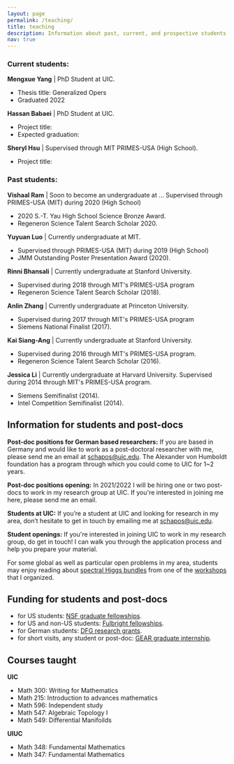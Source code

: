 ```yaml
---
layout: page
permalink: /teaching/
title: teaching
description: Information about past, current, and prospective students.
nav: true
---
```


<h3>Current students:</h3>

<b>Mengxue Yang</b> | PhD Student at UIC.
- Thesis title: Generalized Opers
- Graduated 2022

<b>Hassan Babaei</b> | PhD Student at UIC. 
- Project title: 
- Expected graduation: 

<b>Sheryl Hsu</b> | Supervised through MIT PRIMES-USA (High School).
- Project title:

<h3>Past students:</h3>

<b>Vishaal Ram</b> |  Soon to become an undergraduate at ...
Supervised through PRIMES-USA (MIT) during 2020 (High School)
- 2020 S.-T. Yau High School Science Bronze Award.
- Regeneron Science Talent Search Scholar 2020.

<b>Yuyuan Luo</b> |   Currently undergraduate at MIT.
- Supervised through PRIMES-USA (MIT) during 2019 (High School)
- JMM Outstanding Poster Presentation Award (2020). 

<b>Rinni Bhansali</b>  | Currently undergraduate at Stanford University.
- Supervised during 2018 through MIT's PRIMES-USA program
- Regeneron Science Talent Search Scholar (2018).

<b>Anlin Zhang</b>   |  Currently undergraduate at Princeton University.
- Supervised during 2017 through MIT's PRIMES-USA program
- Siemens National Finalist (2017).

<b>Kai Siang-Ang</b> | Currently undergraduate at Stanford University.
- Supervised during 2016 through MIT's PRIMES-USA program. 
- Regeneron Science Talent Search Scholar (2016).

<b>Jessica Li</b> |  Currently undergraduate at Harvard University.
Supervised during 2014 through MIT's PRIMES-USA program.
- Siemens Semifinalist (2014).
- Intel Competition Semifinalist (2014). 

<h2>Information for students and post-docs</h2>

<b>Post-doc positions for German based researchers:</b> If you are based in Germany and would like to work as a post-doctoral researcher with me, please send me an email at schapos@uic.edu. The Alexander von Humboldt foundation has a program through which you could come to UIC for 1~2 years. 


<b>Post-doc positions opening:</b> In 2021/2022 I will be hiring one or two post-docs to work in my research group at UIC. If you're interested in joining me here, please send me an email. 


<b>Students at UIC:</b> If you’re a student at UIC and looking for research in my area, don’t hesitate to get in touch by emailing me at schapos@uic.edu. 


<b>Student openings:</b> If you're interested in joining UIC to work in my research group, do get in touch! I can walk you through the application process and help you prepare your material. 

For some global as well as particular open problems in my area, students may enjoy reading about [spectral Higgs bundles](http://aimpl.org/spectralhiggs/1/) from one of the [workshops](https://schapos.people.uic.edu/Research.html) that I organized.

<h2>Funding for students and post-docs</h2>

* for US students: [NSF graduate fellowships](https://www.nsfgrfp.org/).
* for US and non-US students: [Fulbright fellowships](http://us.fulbrightonline.org/applicants).
* for German students: [DFG research grants](http://www.dfg.de/en/research_funding/programmes/individual/research_grants/).
* for short visits, any student or post-doc: [GEAR graduate internship](http://gear.math.illinois.edu/programs/internships/).

<h2>Courses taught</h2>

<b>UIC</b>
* Math 300: Writing for Mathematics
* Math 215: Introduction to advances mathematics
* Math 596: Independent study
* Math 547: Algebraic Topology I
* Math 549: Differential Manifoilds

<b>UIUC</b>
* Math 348: Fundamental Mathematics
* Math 347: Fundamental Mathematics
